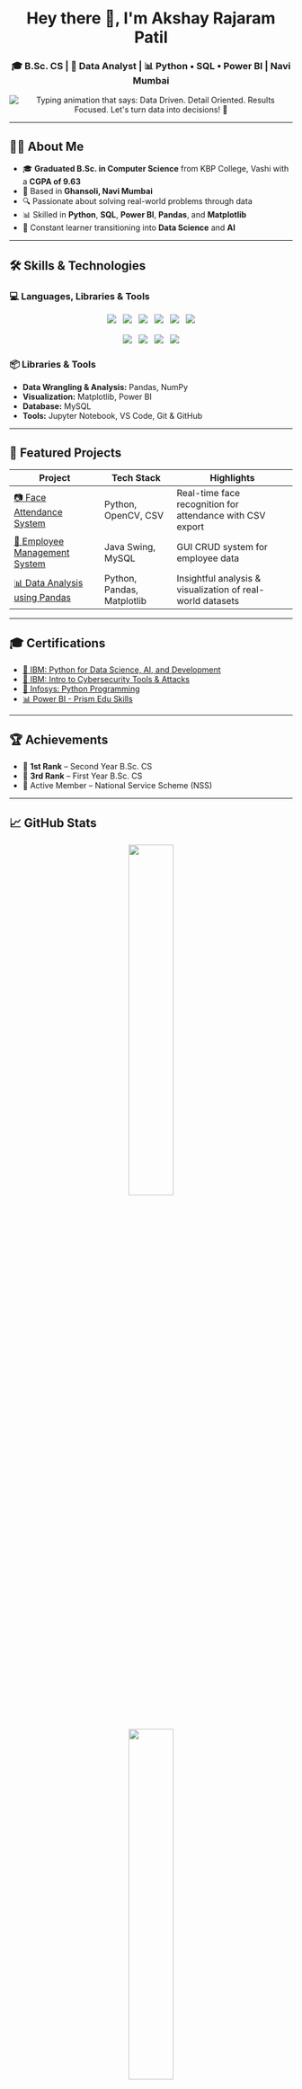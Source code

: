 <h1 align="center">Hey there 👋, I'm Akshay Rajaram Patil</h1>
<h3 align="center">🎓 B.Sc. CS | 🧠 Data Analyst | 📊 Python • SQL • Power BI | Navi Mumbai</h3>

<p align="center">
  <img 
    src="https://readme-typing-svg.herokuapp.com?font=Fira+Code&weight=500&size=22&pause=1000&center=true&vCenter=true&width=650&lines=Data+Driven.+Detail+Oriented.+Results+Focused.;Let's+turn+data+into+decisions!+🚀" 
    alt="Typing animation that says: Data Driven. Detail Oriented. Results Focused. Let's turn data into decisions! 🚀"
  />
</p>

---

## 🧑‍💻 About Me

- 🎓 **Graduated B.Sc. in Computer Science** from KBP College, Vashi with a **CGPA of 9.63**
- 📍 Based in **Ghansoli, Navi Mumbai**
- 🔍 Passionate about solving real-world problems through data
- 📊 Skilled in **Python**, **SQL**, **Power BI**, **Pandas**, and **Matplotlib**
- 💬 Constant learner transitioning into **Data Science** and **AI**

---

## 🛠️ Skills & Technologies 

### 💻 Languages, Libraries & Tools  
<p align="center">
  <img src="https://img.shields.io/badge/Python-3776AB?style=for-the-badge&logo=python&logoColor=white"/>
  &nbsp;
  <img src="https://img.shields.io/badge/SQL-4479A1?style=for-the-badge&logo=mysql&logoColor=white"/>
  &nbsp;
  <img src="https://img.shields.io/badge/Power%20BI-F2C811?style=for-the-badge&logo=powerbi&logoColor=black"/>
  &nbsp;
  <img src="https://img.shields.io/badge/Pandas-150458?style=for-the-badge&logo=pandas&logoColor=white"/>
  &nbsp;
  <img src="https://img.shields.io/badge/NumPy-013243?style=for-the-badge&logo=numpy&logoColor=white"/>
  &nbsp;
  <img src="https://img.shields.io/badge/Matplotlib-ffffff?style=for-the-badge&logo=matplotlib&logoColor=black"/>
  <br><br>
  <img src="https://img.shields.io/badge/HTML-E34F26?style=for-the-badge&logo=html5&logoColor=white"/>
  &nbsp;
  <img src="https://img.shields.io/badge/CSS-1572B6?style=for-the-badge&logo=css3&logoColor=white"/>
  &nbsp;
  <img src="https://img.shields.io/badge/Git-F05032?style=for-the-badge&logo=git&logoColor=white"/>
  &nbsp;
  <img src="https://img.shields.io/badge/GitHub-181717?style=for-the-badge&logo=github&logoColor=white"/>
</p>

### 📦 Libraries & Tools  
- **Data Wrangling & Analysis:** Pandas, NumPy  
- **Visualization:** Matplotlib, Power BI  
- **Database:** MySQL  
- **Tools:** Jupyter Notebook, VS Code, Git & GitHub  

---

## 🚀 Featured Projects

| Project | Tech Stack | Highlights |
|--------|------------|------------|
| [📷 Face Attendance System](https://github.com/xpatilakshay/Face-Attendance-System.git) | Python, OpenCV, CSV | Real-time face recognition for attendance with CSV export |
| [💼 Employee Management System](https://github.com/xpatilakshay/Employee-Management-System-Java-Projects.git) | Java Swing, MySQL | GUI CRUD system for employee data |
| [📊 Data Analysis using Pandas](https://github.com/xpatilakshay/Data-Analytics.git) | Python, Pandas, Matplotlib | Insightful analysis & visualization of real-world datasets |

---

## 🎓 Certifications

- [📘 IBM: Python for Data Science, AI, and Development](https://coursera.org/share/d9d03966d7a7f3508f21be8fc6559da9)  
- [🔐 IBM: Intro to Cybersecurity Tools & Attacks](https://coursera.org/share/ea54e8c7b3a2b81ad953559df9c3b96a)  
- [🐍 Infosys: Python Programming](https://drive.google.com/file/d/1di3wjU2n0j2MuU5fBByYMH2UP3BfJ-E2/view?usp=sharing)  
- [📊 Power BI - Prism Edu Skills](https://drive.google.com/file/d/1lFawJDBOnY3JIUAdqbsTcIP9Oux0kfSf/view?usp=sharing)

---

## 🏆 Achievements

- 🥇 **1st Rank** – Second Year B.Sc. CS  
- 🥉 **3rd Rank** – First Year B.Sc. CS  
- 🎯 Active Member – National Service Scheme (NSS)

---

## 📈 GitHub Stats

<p align="center">
  <img src="https://github-readme-stats.vercel.app/api?username=xpatilakshay&show_icons=true&theme=tokyonight&hide_border=true&count_private=true" width="40%" />
</p>

<p align="center"> 
  <img src="https://streak-stats.demolab.com?user=xpatilakshay&theme=tokyonight&hide_border=true&date=20250423" width="40%" />
</p>

<p align="center">
  <img src="https://github-readme-stats.vercel.app/api/top-langs/?username=xpatilakshay&layout=compact&theme=tokyonight&hide_border=true" width="40%" />
</p>

---

## 📫 Let's Connect

<p align="center">
  <a href="mailto:xpatilakshay@gmail.com"><img src="https://img.shields.io/badge/Gmail-%23D14836.svg?&style=for-the-badge&logo=gmail&logoColor=white"/></a>
  <a href="https://www.linkedin.com/in/xpatilakshay/"><img src="https://img.shields.io/badge/LinkedIn-%230077B5.svg?&style=for-the-badge&logo=linkedin&logoColor=white"/></a>
  <a href="https://github.com/xpatilakshay"><img src="https://img.shields.io/badge/GitHub-%23181717.svg?&style=for-the-badge&logo=github&logoColor=white"/></a>
</p>

---

⭐ *"Data is a precious thing and will last longer than the systems themselves." – Tim Berners-Lee*
